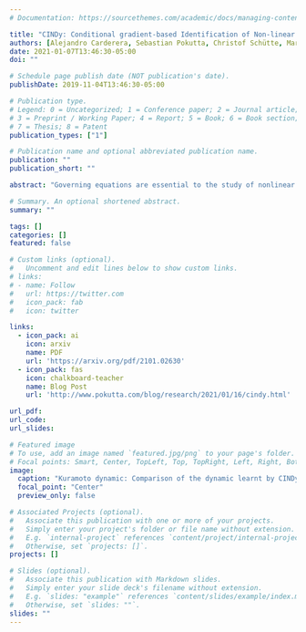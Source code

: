 ```yaml
---
# Documentation: https://sourcethemes.com/academic/docs/managing-content/

title: "CINDy: Conditional gradient-based Identification of Non-linear Dynamics - Preprint"
authors: [Alejandro Carderera, Sebastian Pokutta, Christof Schütte, Martin Weiser]
date: 2021-01-07T13:46:30-05:00
doi: ""

# Schedule page publish date (NOT publication's date).
publishDate: 2019-11-04T13:46:30-05:00

# Publication type.
# Legend: 0 = Uncategorized; 1 = Conference paper; 2 = Journal article;
# 3 = Preprint / Working Paper; 4 = Report; 5 = Book; 6 = Book section;
# 7 = Thesis; 8 = Patent
publication_types: ["1"]

# Publication name and optional abbreviated publication name.
publication: ""
publication_short: ""

abstract: "Governing equations are essential to the study of nonlinear dynamics, often enabling the prediction of previously unseen behaviors as well as the inclusion into control strategies. The discovery of governing equations from data thus has the potential to transform data-rich fields where well-established dynamical models remain unknown. This work contributes to the recent trend in data-driven sparse identification of nonlinear dynamics of finding the best sparse fit to observational data in a large library of potential nonlinear models. We propose an efficient first-order Conditional Gradient algorithm for solving the underlying optimization problem. In comparison to the most prominent alternative algorithms, the new algorithm shows significantly improved performance on several essential issues like sparsity-induction, structure-preservation, noise robustness, and sample efficiency. We demonstrate these advantages on several dynamics from the field of synchronization, particle dynamics, and enzyme chemistry."

# Summary. An optional shortened abstract.
summary: ""

tags: []
categories: []
featured: false

# Custom links (optional).
#   Uncomment and edit lines below to show custom links.
# links:
# - name: Follow
#   url: https://twitter.com
#   icon_pack: fab
#   icon: twitter

links:
  - icon_pack: ai
    icon: arxiv
    name: PDF
    url: 'https://arxiv.org/pdf/2101.02630'
  - icon_pack: fas
    icon: chalkboard-teacher
    name: Blog Post
    url: 'http://www.pokutta.com/blog/research/2021/01/16/cindy.html'

url_pdf: 
url_code: 
url_slides:

# Featured image
# To use, add an image named `featured.jpg/png` to your page's folder. 
# Focal points: Smart, Center, TopLeft, Top, TopRight, Left, Right, BottomLeft, Bottom, BottomRight.
image:
  caption: "Kuramoto dynamic: Comparison of the dynamic learnt by CINDy, and SINDy from noisy data coming from the Kuramoto dynamic. The exact dynamic is shown with a dashed red line."
  focal_point: "Center"
  preview_only: false

# Associated Projects (optional).
#   Associate this publication with one or more of your projects.
#   Simply enter your project's folder or file name without extension.
#   E.g. `internal-project` references `content/project/internal-project/index.md`.
#   Otherwise, set `projects: []`.
projects: []

# Slides (optional).
#   Associate this publication with Markdown slides.
#   Simply enter your slide deck's filename without extension.
#   E.g. `slides: "example"` references `content/slides/example/index.md`.
#   Otherwise, set `slides: ""`.
slides: ""
---
```

